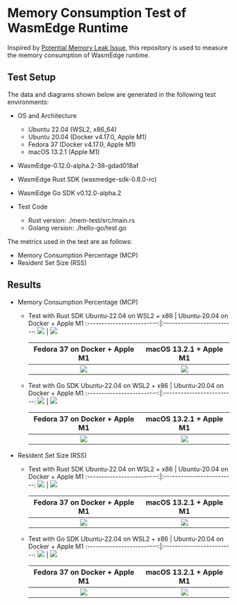 
# Memory Consumption Test of WasmEdge Runtime

Inspired by [Potential Memory Leak Issue](https://github.com/WasmEdge/WasmEdge/issues/1805), this repository is used to measure the memory consumption of WasmEdge runtime.

## Test Setup

The data and diagrams shown below are generated in the following test environments:

- OS and Architecture
  - Ubuntu 22.04 (WSL2, x86_64)
  - Ubuntu 20.04 (Docker v4.17.0, Apple M1)
  - Fedora 37 (Docker v4.17.0, Apple M1)
  - macOS 13.2.1 (Apple M1)

- WasmEdge-0.12.0-alpha.2-38-gdad018af

- WasmEdge Rust SDK (wasmedge-sdk-0.8.0-rc)

- WasmEdge Go SDK v0.12.0-alpha.2

- Test Code
  - Rust version: ./mem-test/src/main.rs
  - Golang version: ./hello-go/test.go

The metrics used in the test are as follows:

- Memory Consumption Percentage (MCP)
- Resident Set Size (RSS)
  
## Results

- Memory Consumption Percentage (MCP)

  - Test with Rust SDK
    Ubuntu-22.04 on WSL2 + x86 | Ubuntu-20.04 on Docker + Apple M1
    :-------------------------:|:-------------------------:
    ![](images/0.12.0-alpha.2-38-gdad018af/mem-ubuntu2204-wsl2-x86-rs.png)  |  ![](images/0.12.0-alpha.2-38-gdad018af/mem-ubuntu2004-docker-m1-rs.png)
    
    Fedora 37 on Docker + Apple M1  |  macOS 13.2.1 + Apple M1
    :------------------------------:|:-------------------------:
    ![](images/0.12.0-alpha.2-38-gdad018af/mem-fedora37-docker-m1-rs.png)  |  ![](images/0.12.0-alpha.2-38-gdad018af/mem-macos-m1-rs.png)

  - Test with Go SDK
    Ubuntu-22.04 on WSL2 + x86 | Ubuntu-20.04 on Docker + Apple M1
    :-------------------------:|:-------------------------:
    ![](images/0.12.0-alpha.2-38-gdad018af/mem-ubuntu2204-wsl2-x86-go.png)  |  ![](images/0.12.0-alpha.2-38-gdad018af/mem-ubuntu2004-docker-m1-go.png)
    
    Fedora 37 on Docker + Apple M1  |  macOS 13.2.1 + Apple M1
    :------------------------------:|:-------------------------:
    ![](images/0.12.0-alpha.2-38-gdad018af/mem-fedora37-docker-m1-go.png)  |  ![](images/0.12.0-alpha.2-38-gdad018af/mem-macos-m1-go.png)

- Resident Set Size (RSS)

  - Test with Rust SDK
    Ubuntu-22.04 on WSL2 + x86 | Ubuntu-20.04 on Docker + Apple M1
    :-------------------------:|:-------------------------:
    ![](images/0.12.0-alpha.2-38-gdad018af/rss-ubuntu2204-wsl2-x86-rs.png)  |  ![](images/0.12.0-alpha.2-38-gdad018af/rss-ubuntu2004-docker-m1-rs.png)
    
    Fedora 37 on Docker + Apple M1  |  macOS 13.2.1 + Apple M1
    :------------------------------:|:-------------------------:
    ![](images/0.12.0-alpha.2-38-gdad018af/rss-fedora37-docker-m1-rs.png)  |  ![](images/0.12.0-alpha.2-38-gdad018af/rss-macos-m1-rs.png)
    
  - Test with Go SDK
    Ubuntu-22.04 on WSL2 + x86 | Ubuntu-20.04 on Docker + Apple M1
    :-------------------------:|:-------------------------:
    ![](images/0.12.0-alpha.2-38-gdad018af/rss-ubuntu2204-wsl2-x86-go.png)  |  ![](images/0.12.0-alpha.2-38-gdad018af/rss-ubuntu2004-docker-m1-go.png)
    
    Fedora 37 on Docker + Apple M1  |  macOS 13.2.1 + Apple M1
    :------------------------------:|:-------------------------:
    ![](images/0.12.0-alpha.2-38-gdad018af/rss-fedora37-docker-m1-go.png)  |  ![](images/0.12.0-alpha.2-38-gdad018af/rss-macos-m1-go.png)
